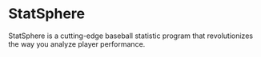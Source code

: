 # StatSphere
StatSphere is a cutting-edge baseball statistic program that revolutionizes the way you analyze player performance. 
